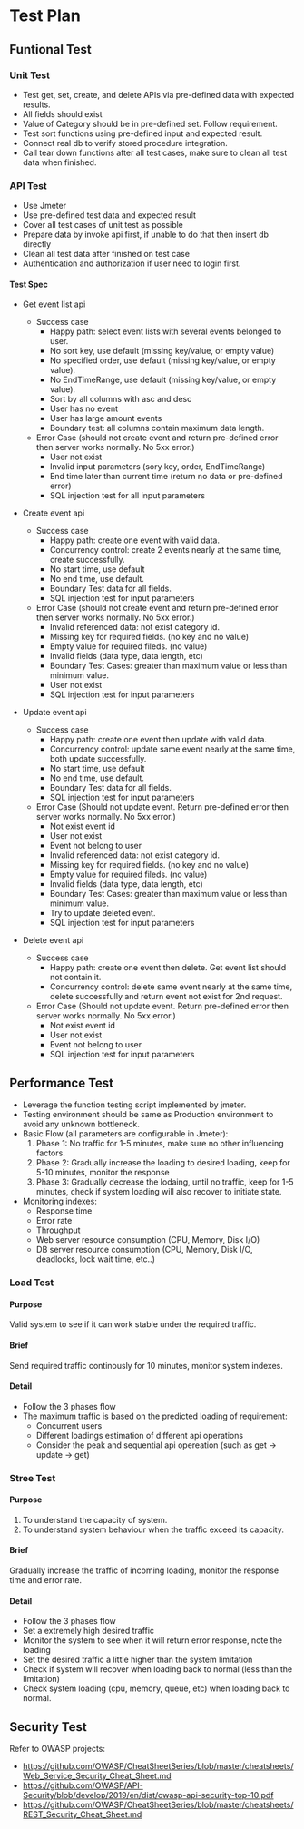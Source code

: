 # Test Plan

## Funtional Test

### Unit Test
  * Test get, set, create, and delete APIs via pre-defined data with expected results.
  * All fields should exist
  * Value of Category should be in pre-defined set. Follow requirement.
  * Test sort functions using pre-defined input and expected result.
  * Connect real db to verify stored procedure integration.
  * Call tear down functions after all test cases, make sure to clean all test data when finished.
  
### API Test
  * Use Jmeter
  * Use pre-defined test data and expected result
  * Cover all test cases of unit test as possible
  * Prepare data by invoke api first, if unable to do that then insert db directly
  * Clean all test data after finished on test case
  * Authentication and authorization if user need to login first.

#### Test Spec
* Get event list api
  * Success case
    * Happy path: select event lists with several events belonged to user.
    * No sort key, use default (missing key/value, or empty value)
    * No specified order, use default (missing key/value, or empty value).
    * No EndTimeRange, use default (missing key/value, or empty value).
    * Sort by all columns with asc and desc
    * User has no event
    * User has large amount events
    * Boundary test: all columns contain maximum data length.
  * Error Case (should not create event and return pre-defined error then server works normally. No 5xx error.)
    * User not exist
    * Invalid input parameters (sory key, order, EndTimeRange)
    * End time later than current time (return no data or pre-defined error)
    * SQL injection test for all input parameters
    
* Create event api
  * Success case
    * Happy path: create one event with valid data.
    * Concurrency control: create 2 events nearly at the same time, create successfully.
    * No start time, use default
    * No end time, use default.
    * Boundary Test data for all fields.
    * SQL injection test for input parameters
  * Error Case (should not create event and return pre-defined error then server works normally. No 5xx error.)
    * Invalid referenced data: not exist category id.
    * Missing key for required fields. (no key and no value)
    * Empty value for required fileds. (no value)
    * Invalid fields (data type, data length, etc)
    * Boundary Test Cases: greater than maximum value or less than minimum value.
    * User not exist
    * SQL injection test for input parameters

* Update event api
  * Success case
    * Happy path: create one event then update with valid data.
    * Concurrency control: update same event nearly at the same time, both update successfully.
    * No start time, use default
    * No end time, use default.
    * Boundary Test data for all fields.
    * SQL injection test for input parameters
  * Error Case (Should not update event. Return pre-defined error then server works normally. No 5xx error.)
    * Not exist event id
    * User not exist
    * Event not belong to user
    * Invalid referenced data: not exist category id.
    * Missing key for required fields. (no key and no value)
    * Empty value for required fileds. (no value)
    * Invalid fields (data type, data length, etc)
    * Boundary Test Cases: greater than maximum value or less than minimum value.
    * Try to update deleted event.
    * SQL injection test for input parameters


* Delete event api
  * Success case
    * Happy path: create one event then delete. Get event list should not contain it.
    * Concurrency control: delete same event nearly at the same time, delete successfully and return event not exist for 2nd request.
  * Error Case (Should not update event. Return pre-defined error then server works normally. No 5xx error.)
    * Not exist event id
    * User not exist
    * Event not belong to user
    * SQL injection test for input parameters
    
## Performance Test

* Leverage the function testing script implemented by jmeter.
* Testing environment should be same as Production environment to avoid any unknown bottleneck.
* Basic Flow (all parameters are configurable in Jmeter):
  1. Phase 1: No traffic for 1-5 minutes, make sure no other influencing factors.
  2. Phase 2: Gradually increase the loading to desired loading, keep for 5-10 minutes, monitor the response
  3. Phase 3: Gradually decrease the lodaing, until no traffic, keep for 1-5 minutes, check if system loading will also recover to initiate state.
* Monitoring indexes:
  * Response time
  * Error rate
  * Throughput
  * Web server resource consumption (CPU, Memory, Disk I/O)
  * DB server resource consumption (CPU, Memory, Disk I/O, deadlocks, lock wait time, etc..)

### Load Test
#### Purpose
Valid system to see if it can work stable under the required traffic.
#### Brief
Send required traffic continously for 10 minutes, monitor system indexes.
#### Detail
* Follow the 3 phases flow
* The maximum traffic is based on the predicted loading of requirement:
  * Concurrent users
  * Different loadings estimation of different api operations
  * Consider the peak and sequential api opereation (such as get -> update -> get)

### Stree Test
#### Purpose
1. To understand the capacity of system.
1. To understand system behaviour when the traffic exceed its capacity.
#### Brief
Gradually increase the traffic of incoming loading, monitor the response time and error rate.
#### Detail
* Follow the 3 phases flow
* Set a extremely high desired traffic
* Monitor the system to see when it will return error response, note the loading
* Set the desired traffic a little higher than the system limitation
* Check if system will recover when loading back to normal (less than the limitation)
* Check system loading (cpu, memory, queue, etc) when loading back to normal.

## Security Test
Refer to OWASP projects:
* https://github.com/OWASP/CheatSheetSeries/blob/master/cheatsheets/Web_Service_Security_Cheat_Sheet.md
* https://github.com/OWASP/API-Security/blob/develop/2019/en/dist/owasp-api-security-top-10.pdf
* https://github.com/OWASP/CheatSheetSeries/blob/master/cheatsheets/REST_Security_Cheat_Sheet.md
